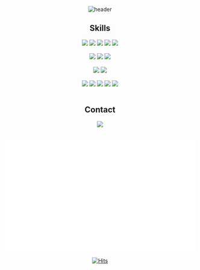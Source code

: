 <div align="center">
  
![header](https://capsule-render.vercel.app/api?type=waving&height=200&text=Welcome&fontAlign=50&fontAlignY=25&color=gradient&desc=Minsu%27s%20GitHub%20profile.&descAlign=60&descAlignY=45)

## Skills

<img src="https://img.shields.io/badge/HTML-E34F26?style=flat-square&logo=html5&logoColor=white">

<img src="https://img.shields.io/badge/CSS-1572B6?style=flat-square&logo=css3&logoColor=white">

<img src="https://img.shields.io/badge/TailwindCSS-06B6D4?style=flat-square&logo=tailwindcss&logoColor=white">

<img src="https://img.shields.io/badge/Styled%20Components-DB7093?style=flat-square&logo=styled-components&logoColor=white">

<img src="https://img.shields.io/badge/JavaScript-F7DF1E?style=flat-square&logo=javascript&logoColor=black">

<br/>
<br/>  

<img src="https://img.shields.io/badge/React.js-61DAFB?style=flat-square&logo=react&logoColor=black">

<img src="https://img.shields.io/badge/Next.js-000000?style=flat-square&logo=nextdotjs&logoColor=white">

<img src="https://img.shields.io/badge/React%20Native-61DAFB?style=flat-square&logo=react&logoColor=black">

<br/>
<br/>  

<img src="https://img.shields.io/badge/AWS-232F3E?style=flat-square&logo=amazonaws&logoColor=white">
<img src="https://img.shields.io/badge/MySQL-4479A1?style=flat-square&logo=mysql&logoColor=white">


<br/>
<br/>

<img src="https://img.shields.io/badge/Git-F05032?style=flat-square&logo=git&logoColor=white">
<img src="https://img.shields.io/badge/VS%20Code-007ACC?style=flat-square&logo=visualstudiocode&logoColor=white">
<img src="https://img.shields.io/badge/Postman-FF6C37?style=flat-square&logo=postman&logoColor=white">
<img src="https://img.shields.io/badge/Figma-F24E1E?style=flat-square&logo=figma&logoColor=white">
<img src="https://img.shields.io/badge/Kali%20Linux-557C94?style=flat-square&logo=kalilinux&logoColor=white">

<br/>
<br/>

## Contact

<a target="_blank" href="mailto:cvnefr7704@gmail.com"><img src="https://img.shields.io/badge/cvnefr7704@gmail.com-EA4335?style=flat-square&logo=Gmail&logoColor=white"/></a>
<br/>
<br/>

<img src="https://raw.githubusercontent.com/devminsukim/github-stats-transparent/output/generated/languages.svg"/>
  
[![Hits](https://hits.seeyoufarm.com/api/count/incr/badge.svg?url=https%3A%2F%2Fgithub.com%2FDevMinsuKim%2Fhit-counter&count_bg=%236667AB&title_bg=%23555555&icon=github.svg&icon_color=%23E7E7E7&title=hits&edge_flat=false)](https://hits.seeyoufarm.com)
  
</div>
